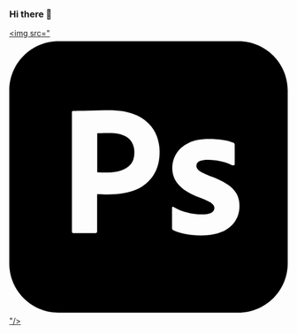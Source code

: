 ### Hi there 👋

<!--
**rulu2345678/rulu2345678** is a ✨ _special_ ✨ repository because its `README.md` (this file) appears on your GitHub profile.

Here are some ideas to get you started:

- 🔭 I’m currently working on Generation Foundation
- 🌱 I’m currently learning JS React
- 👯 I’m looking to collaborate on ...
- 🤔 I’m looking for help with ...
- 💬 Ask me about ...
- 📫 How to reach me: ...
- 😄 Pronouns: ...
- ⚡ Fun fact: ...
-->
<a href="#" target="_blank"><img src="<svg role="img" viewBox="0 0 24 24" xmlns="http://www.w3.org/2000/svg"><title>Adobe Photoshop</title><path d="M9.85 8.42c-.37-.15-.77-.21-1.18-.2-.26 0-.49 0-.68.01-.2-.01-.34 0-.41.01v3.36c.14.01.27.02.39.02h.53c.39 0 .78-.06 1.15-.18.32-.09.6-.28.82-.53.21-.25.31-.59.31-1.03.01-.31-.07-.62-.23-.89-.17-.26-.41-.46-.7-.57zM19.75.3H4.25C1.9.3 0 2.2 0 4.55v14.899c0 2.35 1.9 4.25 4.25 4.25h15.5c2.35 0 4.25-1.9 4.25-4.25V4.55C24 2.2 22.1.3 19.75.3zm-7.391 11.65c-.399.56-.959.98-1.609 1.22-.68.25-1.43.34-2.25.34-.24 0-.4 0-.5-.01s-.24-.01-.43-.01v3.209c.01.07-.04.131-.11.141H5.52c-.08 0-.12-.041-.12-.131V6.42c0-.07.03-.11.1-.11.17 0 .33 0 .56-.01.24-.01.49-.01.76-.02s.56-.01.87-.02c.31-.01.61-.01.91-.01.82 0 1.5.1 2.06.31.5.17.96.45 1.34.82.32.32.57.71.73 1.14.149.42.229.85.229 1.3.001.86-.199 1.57-.6 2.13zm7.091 3.89c-.28.4-.671.709-1.12.891-.49.209-1.09.318-1.811.318-.459 0-.91-.039-1.359-.129-.35-.061-.7-.17-1.02-.32-.07-.039-.121-.109-.111-.189v-1.74c0-.029.011-.07.041-.09.029-.02.06-.01.09.01.39.23.8.391 1.24.49.379.1.779.15 1.18.15.38 0 .65-.051.83-.141.16-.07.27-.24.27-.42 0-.141-.08-.27-.24-.4-.16-.129-.489-.279-.979-.471-.51-.18-.979-.42-1.42-.719-.31-.221-.569-.51-.761-.85-.159-.32-.239-.67-.229-1.021 0-.43.12-.84.341-1.21.25-.4.619-.72 1.049-.92.469-.239 1.059-.349 1.769-.349.41 0 .83.03 1.24.09.3.04.59.12.86.23.039.01.08.05.1.09.01.04.02.08.02.12v1.63c0 .04-.02.08-.05.1-.09.02-.14.02-.18 0-.3-.16-.62-.27-.96-.34-.37-.08-.74-.13-1.12-.13-.2-.01-.41.02-.601.07-.129.03-.24.1-.31.2-.05.08-.08.18-.08.27s.04.18.101.26c.09.11.209.2.34.27.229.12.47.23.709.33.541.18 1.061.43 1.541.73.33.209.6.49.789.83.16.318.24.67.23 1.029.011.471-.129.94-.389 1.331z"/></svg>"/></a>
